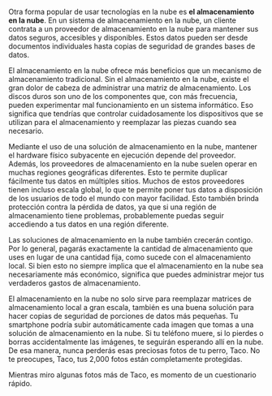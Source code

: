 Otra forma popular de usar tecnologías en la nube es **el almacenamiento en la nube**. En un sistema de almacenamiento en la nube, un cliente contrata a un proveedor de almacenamiento en la nube para mantener sus datos seguros, accesibles y disponibles. Estos datos pueden ser desde documentos individuales hasta copias de seguridad de grandes bases de datos.

El almacenamiento en la nube ofrece más beneficios que un mecanismo de almacenamiento tradicional. Sin el almacenamiento en la nube, existe el gran dolor de cabeza de administrar una matriz de almacenamiento. Los discos duros son uno de los componentes que, con más frecuencia, pueden experimentar mal funcionamiento en un sistema informático. Eso significa que tendrías que controlar cuidadosamente los dispositivos que se utilizan para el almacenamiento y reemplazar las piezas cuando sea necesario.

Mediante el uso de una solución de almacenamiento en la nube, mantener el hardware físico subyacente en ejecución depende del proveedor. Además, los proveedores de almacenamiento en la nube suelen operar en muchas regiones geográficas diferentes. Esto te permite duplicar fácilmente tus datos en múltiples sitios. Muchos de estos proveedores tienen incluso escala global, lo que te permite poner tus datos a disposición de los usuarios de todo el mundo con mayor facilidad. Esto también brinda protección contra la pérdida de datos, ya que si una región de almacenamiento tiene problemas, probablemente puedas seguir accediendo a tus datos en una región diferente.

Las soluciones de almacenamiento en la nube también crecerán contigo. Por lo general, pagarás exactamente la cantidad de almacenamiento que uses en lugar de una cantidad fija, como sucede con el almacenamiento local. Si bien esto no siempre implica que el almacenamiento en la nube sea necesariamente más económico, significa que puedes administrar mejor tus verdaderos gastos de almacenamiento.

El almacenamiento en la nube no solo sirve para reemplazar matrices de almacenamiento local a gran escala, también es una buena solución para hacer copias de seguridad de porciones de datos más pequeñas. Tu smartphone podría subir automáticamente cada imagen que tomas a una solución de almacenamiento en la nube. Si tu teléfono muere, si lo pierdes o borras accidentalmente las imágenes, te seguirán esperando allí en la nube. De esa manera, nunca perderás esas preciosas fotos de tu perro, Taco. No te preocupes, Taco, tus 2,000 fotos están completamente protegidas.

Mientras miro algunas fotos más de Taco, es momento de un cuestionario rápido.
